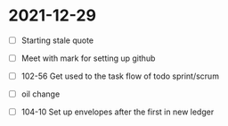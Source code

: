# 2021-12-29

- [ ] Starting stale quote
- [ ] Meet with mark for setting up github
- [ ] 102-56 Get used to the task flow of todo sprint/scrum
- [ ] oil change
- [ ] 104-10 Set up envelopes after the first in new ledger

